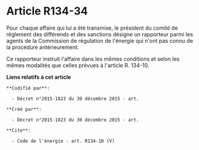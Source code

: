 # Article R134-34

Pour chaque affaire qui lui a été transmise, le président du comité de règlement des différends et des sanctions désigne un
rapporteur parmi les agents de la Commission de régulation de l'énergie qui n'ont pas connu de la procédure antérieurement.

Ce rapporteur instruit l'affaire dans les mêmes conditions et selon les mêmes modalités que celles prévues à l'article R.
134-10.

**Liens relatifs à cet article**

	**Codifié par**:

	  - Décret n°2015-1823 du 30 décembre 2015 - art.

	**Créé par**:

	  - Décret n°2015-1823 du 30 décembre 2015 - art.

	**Cite**:

	  - Code de l'énergie - art. R134-10 (V)
